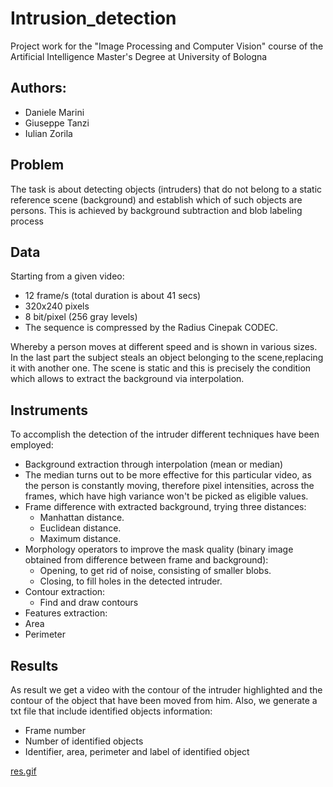 # Intrusion_detection

Project work for the "Image Processing and Computer Vision" course of the Artificial Intelligence Master's Degree at University of Bologna

## Authors:

* Daniele Marini
* Giuseppe Tanzi
* Iulian Zorila

## Problem 

The task is about detecting objects (intruders) that do not belong to a static reference scene (background) and establish which of such objects are persons.
This is achieved by background subtraction and blob labeling process

## Data

Starting from a given video:
* 12 frame/s (total duration is about 41 secs)
* 320x240 pixels
* 8 bit/pixel (256 gray levels)
* The sequence is compressed by the Radius Cinepak CODEC.

Whereby a person moves at different speed and is shown in various sizes.
In the last part the subject steals an object belonging to the scene,replacing it with another one.
The scene is static and this is precisely the condition which allows to extract the background via interpolation.

## Instruments

To accomplish the detection of the intruder different techniques have been employed:

* Background extraction through interpolation (mean or median)
 * The median turns out to be more effective for this particular video, as the person is constantly moving, therefore pixel intensities, across the frames, which have high variance won't be picked as eligible values.
* Frame difference with extracted background, trying three distances:
  * Manhattan distance.
  * Euclidean distance.
  * Maximum distance.
* Morphology operators to improve the mask quality (binary image obtained from difference between frame and background):
  * Opening, to get rid of noise, consisting of smaller blobs.
  * Closing, to fill holes in the detected intruder.
* Contour extraction:
  * Find and draw contours
*  Features extraction:
  * Area
  * Perimeter

## Results

As result we get a video with the contour of the intruder highlighted and the contour of the object that have been moved from him.
Also, we generate a txt file that include identified objects information:
* Frame number
* Number of identified objects
* Identifier, area, perimeter and label of identified object 

[res.gif](https://github.com/DANIELEMARINI99/Intrusion_detection/files/10537959/res.gif.zip)

